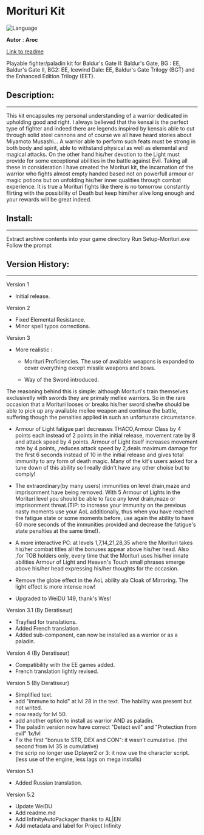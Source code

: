 # Morituri Kit

![Language](https://img.shields.io/static/v1?label=language&message=english%20%7C%20french%20%7C%20russian%20%7C%20&color=informational)

**Autor** : **Aroc**

[Link to readme](http://www.shsforums.net/topic/46480-warsling-sniper-kit-for-fighters/)

Playable fighter/paladin kit for Baldur's Gate II:
Baldur's Gate, BG : EE, Baldur's Gate II, BG2: EE, Icewind Dale: EE, Baldur's Gate Trilogy (BGT) and the Enhanced Edition Trilogy (EET).


## Description:
------------

This kit encapsules my personal understanding of a warrior dedicated in upholding  good and right. I always believed that the kensai is the perfect type of fighter and indeed there are legends inspired by kensais able to cut through solid steel cannons and of course we all have heard stories about Miyamoto Musashi...
A warrior able to perform such feats must be strong in both body and spirit, able to withstand physical as well as elemental and  magical attacks. On the other hand his/her devotion to the Light must provide for some exceptional abilities in the battle against Evil. Taking all these in consideration I have created the Morituri kit, the incarnation of the warrior who fights almost empty handed based not on powerfull armour or  magic potions but on unfolding his/her inner qualities through combat experience. It is true a Morituri fights like there is no tomorrow constantly flirting with the possibility of Death but keep him/her alive long enough and your rewards will be great indeed.  


## Install:
--------

Extract archive contents into your game directory
Run Setup-Morituri.exe
Follow the prompt


## Version History:
----------------


                       
Version 1
 - Initial release.  

Version 2
 - Fixed Elemental Resistance.  
 - Minor spell typos corrections.  
	
Version 3
 - More realistic :   
 
	- Morituri Proficiencies.
The use of available weapons is expanded to cover everything except missile weapons and bows.   

	 - Way of the Sword introduced.
	 
The reasoning behind this is simple: although Morituri's train themselves  exclusivelly with swords they are primaly mellee warriors. So in the rare occasion that a Morituri looses or breaks his/her sword she/he should be able to pick up any available mellee weapon and continue the battle, suffering though the penalties applied in such an unfortunate circumstance.   

 - Armour of Light fatigue part  decreases  THACO,Armour Class by 4 points each  instead of 2 points in the  initial release, movement rate by 8  and attack speed by 4 points. Armour of Light itself increases  movement rate by 4 points, ,reduces attack speed by 2,deals  maximum damage for the first 6 seconds instead of 10 in the initial release and gives total immunity to any form of death magic. Many of  the kit's users asked for a tune down of this ability so I really didn't have any other choise but to comply!  

 - The extraordinary(by many  users)  immunities on level drain,maze and imprisonment have being removed. With 5 Armour of Lights in the Morituri level you should be able to face any level drain,maze or imprisonment threat.(TIP: to increase your immunity on the previous nasty moments use your AoL additionally, thus when you have reached the fatigue state or some moments before,  use again the ability to have 60 more seconds of the immunities provided and  decrease the fatigue's state penalties at the same time!).  

 - A more interactive PC: at levels 1,7,14,21,28,35 where the Morituri takes his/her combat titles all the bonuses appear above his/her head.
Also ,for TOB holders only, every time that the Morituri uses his/her innate abilities Armour of Light and Heaven's Touch small phrases emerge above his/her head expressing  his/her thoughts for the occasion.       
                  
 - Remove the globe effect in the AoL ability ala Cloak of Mirroring. The light effect is more intense now!  
                    
- Upgraded to WeiDU 149, thank's Wes!   

Version 3.1 (By Deratiseur)  
 - Trayfied for translations.   
 - Added French translation.   
 - Added sub-component, can now be installed as a warrior or as a paladin.   

Version 4 (By Deratiseur)  
 - Compatibility with the EE games added.  
 - French translation lightly revised.  
                   
Version 5 (By Deratiseur)   
 - Simplified text.  
 - add "immune to hold" at lvl 28 in the text. The hability was present but not writed.  
 - now ready for lvl 50.   
 - add another option to install as warrior AND as paladin.
 - The paladin version now have correct "Detect evil" and "Protection from evil" 1x/lvl  
 - Fix the first "bonus to STR, DEX and CON": it wasn't cumulative. (the second from lvl 35 is cumulative)  
 - the scrip no longer use Dplayer2 or 3: it now use the character script. (less use of the engine, less lags on mega installs)   
				   
Version 5.1			   
- Added Russian translation.     
				   
Version 5.2			    
- Update WeiDU  
- Add readme.md    
- Add InfinityAutoPackager thanks to AL|EN  
- Add metadata and label for Project Infinity  
